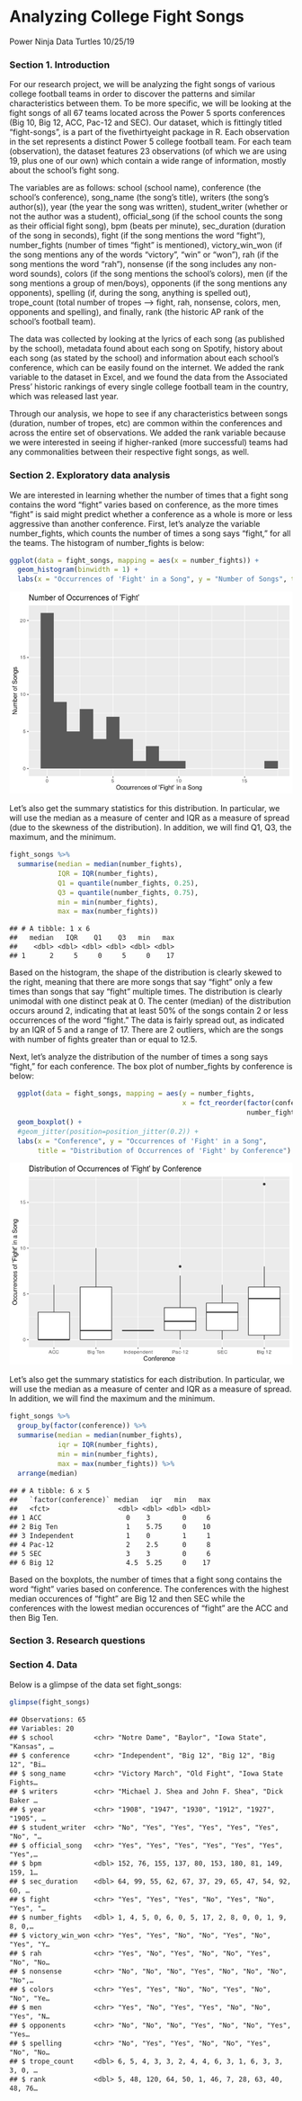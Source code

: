 Analyzing College Fight Songs
================
Power Ninja Data Turtles
10/25/19

### Section 1. Introduction

For our research project, we will be analyzing the fight songs of
various college football teams in order to discover the patterns and
similar characteristics between them. To be more specific, we will be
looking at the fight songs of all 67 teams located across the Power 5
sports conferences (Big 10, Big 12, ACC, Pac-12 and SEC). Our dataset,
which is fittingly titled “fight-songs”, is a part of the
fivethirtyeight package in R. Each observation in the set represents a
distinct Power 5 college football team. For each team (observation), the
dataset features 23 observations (of which we are using 19, plus one of
our own) which contain a wide range of information, mostly about the
school’s fight song.

The variables are as follows: school (school name), conference (the
school’s conference), song\_name (the song’s title), writers (the song’s
author(s)), year (the year the song was written), student\_writer
(whether or not the author was a student), official\_song (if the school
counts the song as their official fight song), bpm (beats per minute),
sec\_duration (duration of the song in seconds), fight (if the song
mentions the word “fight”), number\_fights (number of times “fight” is
mentioned), victory\_win\_won (if the song mentions any of the words
“victory”, “win” or “won”), rah (if the song mentions the word “rah”),
nonsense (if the song includes any non-word sounds), colors (if the song
mentions the school’s colors), men (if the song mentions a group of
men/boys), opponents (if the song mentions any opponents), spelling (if,
during the song, anything is spelled out), trope\_count (total number of
tropes –\> fight, rah, nonsense, colors, men, opponents and spelling),
and finally, rank (the historic AP rank of the school’s football team).

The data was collected by looking at the lyrics of each song (as
published by the school), metadata found about each song on Spotify,
history about each song (as stated by the school) and information about
each school’s conference, which can be easily found on the internet. We
added the rank variable to the dataset in Excel, and we found the data
from the Associated Press’ historic rankings of every single college
football team in the country, which was released last year.

Through our analysis, we hope to see if any characteristics between
songs (duration, number of tropes, etc) are common within the
conferences and across the entire set of observations. We added the rank
variable because we were interested in seeing if higher-ranked (more
successful) teams had any commonalities between their respective fight
songs, as well.

### Section 2. Exploratory data analysis

We are interested in learning whether the number of times that a fight
song contains the word “fight” varies based on conference, as the more
times “fight” is said might predict whether a conference as a whole is
more or less aggressive than another conference. First, let’s analyze
the variable number\_fights, which counts the number of times a song
says “fight,” for all the teams. The histogram of number\_fights is
below:

``` r
ggplot(data = fight_songs, mapping = aes(x = number_fights)) + 
  geom_histogram(binwidth = 1) + 
  labs(x = "Occurrences of 'Fight' in a Song", y = "Number of Songs", title = "Number of Occurrences of 'Fight'")
```

![](proposal_files/figure-gfm/histogram-number_fights-1.png)<!-- -->

Let’s also get the summary statistics for this distribution. In
particular, we will use the median as a measure of center and IQR as a
measure of spread (due to the skewness of the distribution). In
addition, we will find Q1, Q3, the maximum, and the minimum.

``` r
fight_songs %>%
  summarise(median = median(number_fights), 
            IQR = IQR(number_fights), 
            Q1 = quantile(number_fights, 0.25), 
            Q3 = quantile(number_fights, 0.75), 
            min = min(number_fights), 
            max = max(number_fights))
```

    ## # A tibble: 1 x 6
    ##   median   IQR    Q1    Q3   min   max
    ##    <dbl> <dbl> <dbl> <dbl> <dbl> <dbl>
    ## 1      2     5     0     5     0    17

Based on the histogram, the shape of the distribution is clearly skewed
to the right, meaning that there are more songs that say “fight” only a
few times than songs that say “fight” multiple times. The distribution
is clearly unimodal with one distinct peak at 0. The center (median) of
the distribution occurs around 2, indicating that at least 50% of the
songs contain 2 or less occurrences of the word “fight.” The data is
fairly spread out, as indicated by an IQR of 5 and a range of 17. There
are 2 outliers, which are the songs with number of fights greater than
or equal to 12.5.

Next, let’s analyze the distribution of the number of times a song says
“fight,” for each conference. The box plot of number\_fights by
conference is below:

``` r
  ggplot(data = fight_songs, mapping = aes(y = number_fights,
                                           x = fct_reorder(factor(conference), 
                                                           number_fights))) +
  geom_boxplot() +
  #geom_jitter(position=position_jitter(0.2)) +
  labs(x = "Conference", y = "Occurrences of 'Fight' in a Song",
       title = "Distribution of Occurrences of 'Fight' by Conference")
```

![](proposal_files/figure-gfm/box_plot_fights_by_conference-1.png)<!-- -->

Let’s also get the summary statistics for each distribution. In
particular, we will use the median as a measure of center and IQR as a
measure of spread. In addition, we will find the maximum and the
minimum.

``` r
fight_songs %>%
  group_by(factor(conference)) %>%
  summarise(median = median(number_fights), 
            iqr = IQR(number_fights), 
            min = min(number_fights), 
            max = max(number_fights)) %>%
  arrange(median)
```

    ## # A tibble: 6 x 5
    ##   `factor(conference)` median   iqr   min   max
    ##   <fct>                 <dbl> <dbl> <dbl> <dbl>
    ## 1 ACC                     0    3        0     6
    ## 2 Big Ten                 1    5.75     0    10
    ## 3 Independent             1    0        1     1
    ## 4 Pac-12                  2    2.5      0     8
    ## 5 SEC                     3    3        0     6
    ## 6 Big 12                  4.5  5.25     0    17

Based on the boxplots, the number of times that a fight song contains
the word “fight” varies based on conference. The conferences with the
highest median occurences of “fight” are Big 12 and then SEC while the
conferences with the lowest median occurences of “fight” are the ACC and
then Big Ten.

### Section 3. Research questions

### Section 4. Data

Below is a glimpse of the data set fight\_songs:

``` r
glimpse(fight_songs)
```

    ## Observations: 65
    ## Variables: 20
    ## $ school          <chr> "Notre Dame", "Baylor", "Iowa State", "Kansas", …
    ## $ conference      <chr> "Independent", "Big 12", "Big 12", "Big 12", "Bi…
    ## $ song_name       <chr> "Victory March", "Old Fight", "Iowa State Fights…
    ## $ writers         <chr> "Michael J. Shea and John F. Shea", "Dick Baker …
    ## $ year            <chr> "1908", "1947", "1930", "1912", "1927", "1905", …
    ## $ student_writer  <chr> "No", "Yes", "Yes", "Yes", "Yes", "Yes", "No", "…
    ## $ official_song   <chr> "Yes", "Yes", "Yes", "Yes", "Yes", "Yes", "Yes",…
    ## $ bpm             <dbl> 152, 76, 155, 137, 80, 153, 180, 81, 149, 159, 1…
    ## $ sec_duration    <dbl> 64, 99, 55, 62, 67, 37, 29, 65, 47, 54, 92, 60, …
    ## $ fight           <chr> "Yes", "Yes", "Yes", "No", "Yes", "No", "Yes", "…
    ## $ number_fights   <dbl> 1, 4, 5, 0, 6, 0, 5, 17, 2, 8, 0, 0, 1, 9, 8, 0,…
    ## $ victory_win_won <chr> "Yes", "Yes", "No", "No", "Yes", "No", "Yes", "Y…
    ## $ rah             <chr> "Yes", "No", "Yes", "No", "No", "Yes", "No", "No…
    ## $ nonsense        <chr> "No", "No", "No", "Yes", "No", "No", "No", "No",…
    ## $ colors          <chr> "Yes", "Yes", "No", "No", "Yes", "No", "No", "Ye…
    ## $ men             <chr> "Yes", "No", "Yes", "Yes", "No", "No", "Yes", "N…
    ## $ opponents       <chr> "No", "No", "No", "Yes", "No", "No", "Yes", "Yes…
    ## $ spelling        <chr> "No", "Yes", "Yes", "No", "No", "Yes", "No", "No…
    ## $ trope_count     <dbl> 6, 5, 4, 3, 3, 2, 4, 4, 6, 3, 1, 6, 3, 3, 3, 0, …
    ## $ rank            <dbl> 5, 48, 120, 64, 50, 1, 46, 7, 28, 63, 40, 48, 76…
